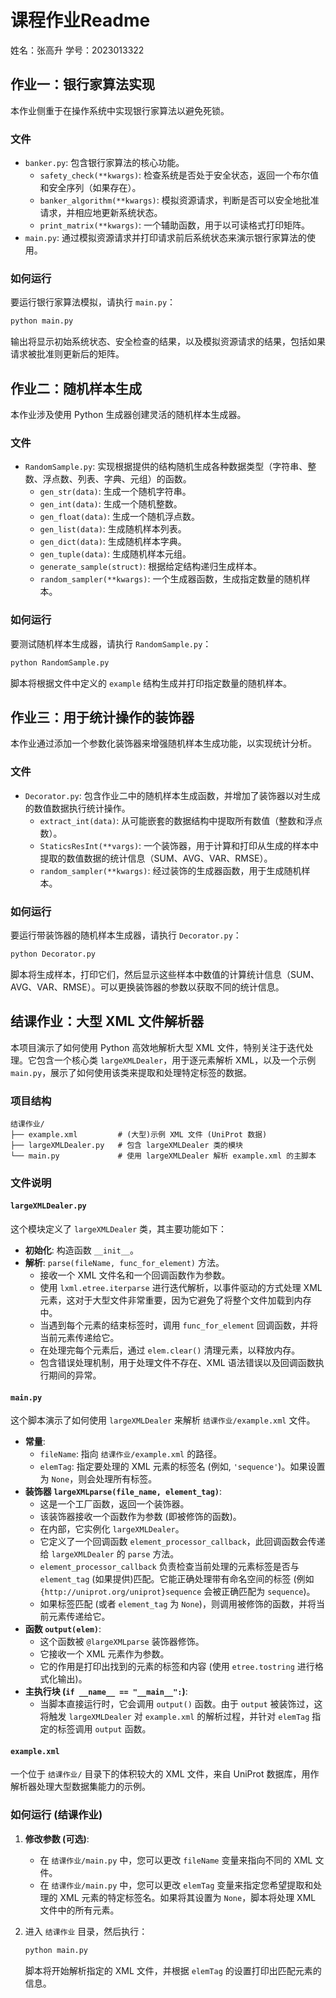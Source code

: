 # 课程作业Readme


姓名：张高升
学号：2023013322


## 作业一：银行家算法实现

本作业侧重于在操作系统中实现银行家算法以避免死锁。

### 文件

  * `banker.py`: 包含银行家算法的核心功能。
      * `safety_check(**kwargs)`: 检查系统是否处于安全状态，返回一个布尔值和安全序列（如果存在）。
      * `banker_algorithm(**kwargs)`: 模拟资源请求，判断是否可以安全地批准请求，并相应地更新系统状态。
      * `print_matrix(**kwargs)`: 一个辅助函数，用于以可读格式打印矩阵。
  * `main.py`: 通过模拟资源请求并打印请求前后系统状态来演示银行家算法的使用。

### 如何运行

要运行银行家算法模拟，请执行 `main.py`：

```bash
python main.py
```

输出将显示初始系统状态、安全检查的结果，以及模拟资源请求的结果，包括如果请求被批准则更新后的矩阵。

## 作业二：随机样本生成

本作业涉及使用 Python 生成器创建灵活的随机样本生成器。

### 文件

  * `RandomSample.py`: 实现根据提供的结构随机生成各种数据类型（字符串、整数、浮点数、列表、字典、元组）的函数。
      * `gen_str(data)`: 生成一个随机字符串。
      * `gen_int(data)`: 生成一个随机整数。
      * `gen_float(data)`: 生成一个随机浮点数。
      * `gen_list(data)`: 生成随机样本列表。
      * `gen_dict(data)`: 生成随机样本字典。
      * `gen_tuple(data)`: 生成随机样本元组。
      * `generate_sample(struct)`: 根据给定结构递归生成样本。
      * `random_sampler(**kwargs)`: 一个生成器函数，生成指定数量的随机样本。

### 如何运行

要测试随机样本生成器，请执行 `RandomSample.py`：

```bash
python RandomSample.py
```

脚本将根据文件中定义的 `example` 结构生成并打印指定数量的随机样本。

## 作业三：用于统计操作的装饰器

本作业通过添加一个参数化装饰器来增强随机样本生成功能，以实现统计分析。

### 文件

  * `Decorator.py`: 包含作业二中的随机样本生成函数，并增加了装饰器以对生成的数值数据执行统计操作。
      * `extract_int(data)`: 从可能嵌套的数据结构中提取所有数值（整数和浮点数）。
      * `StaticsResInt(**vargs)`: 一个装饰器，用于计算和打印从生成的样本中提取的数值数据的统计信息（SUM、AVG、VAR、RMSE）。
      * `random_sampler(**kwargs)`: 经过装饰的生成器函数，用于生成随机样本。

### 如何运行

要运行带装饰器的随机样本生成器，请执行 `Decorator.py`：

```bash
python Decorator.py
```

脚本将生成样本，打印它们，然后显示这些样本中数值的计算统计信息（SUM、AVG、VAR、RMSE）。可以更换装饰器的参数以获取不同的统计信息。

## 结课作业：大型 XML 文件解析器

本项目演示了如何使用 Python 高效地解析大型 XML 文件，特别关注于迭代处理。它包含一个核心类 `largeXMLDealer`，用于逐元素解析 XML，以及一个示例 `main.py`，展示了如何使用该类来提取和处理特定标签的数据。

### 项目结构

```
结课作业/
├── example.xml         # (大型)示例 XML 文件 (UniProt 数据)
├── largeXMLDealer.py   # 包含 largeXMLDealer 类的模块
└── main.py             # 使用 largeXMLDealer 解析 example.xml 的主脚本
```

### 文件说明

#### `largeXMLDealer.py`

这个模块定义了 `largeXMLDealer` 类，其主要功能如下：

- **初始化**: 构造函数 `__init__`。
- **解析**: `parse(fileName, func_for_element)` 方法。
    - 接收一个 XML 文件名和一个回调函数作为参数。
    - 使用 `lxml.etree.iterparse` 进行迭代解析，以事件驱动的方式处理 XML 元素，这对于大型文件非常重要，因为它避免了将整个文件加载到内存中。
    - 当遇到每个元素的结束标签时，调用 `func_for_element` 回调函数，并将当前元素传递给它。
    - 在处理完每个元素后，通过 `elem.clear()` 清理元素，以释放内存。
    - 包含错误处理机制，用于处理文件不存在、XML 语法错误以及回调函数执行期间的异常。

#### `main.py`

这个脚本演示了如何使用 `largeXMLDealer` 来解析 `结课作业/example.xml` 文件。

- **常量**:
    - `fileName`: 指向 `结课作业/example.xml` 的路径。
    - `elemTag`: 指定要处理的 XML 元素的标签名 (例如, `'sequence'`)。如果设置为 `None`，则会处理所有标签。
- **装饰器 `largeXMLparse(file_name, element_tag)`**:
    - 这是一个工厂函数，返回一个装饰器。
    - 该装饰器接收一个函数作为参数 (即被修饰的函数)。
    - 在内部，它实例化 `largeXMLDealer`。
    - 它定义了一个回调函数 `element_processor_callback`，此回调函数会传递给 `largeXMLDealer` 的 `parse` 方法。
    - `element_processor_callback` 负责检查当前处理的元素标签是否与 `element_tag` (如果提供)匹配。它能正确处理带有命名空间的标签 (例如 `{http://uniprot.org/uniprot}sequence` 会被正确匹配为 `sequence`)。
    - 如果标签匹配 (或者 `element_tag` 为 `None`)，则调用被修饰的函数，并将当前元素传递给它。
- **函数 `output(elem)`**:
    - 这个函数被 `@largeXMLparse` 装饰器修饰。
    - 它接收一个 XML 元素作为参数。
    - 它的作用是打印出找到的元素的标签和内容 (使用 `etree.tostring` 进行格式化输出)。
- **主执行块 (`if __name__ == "__main__":`)**:
    - 当脚本直接运行时，它会调用 `output()` 函数。由于 `output` 被装饰过，这将触发 `largeXMLDealer` 对 `example.xml` 的解析过程，并针对 `elemTag` 指定的标签调用 `output` 函数。

#### `example.xml`

一个位于 `结课作业/` 目录下的体积较大的 XML 文件，来自 UniProt 数据库，用作解析器处理大型数据集能力的示例。

### 如何运行 (结课作业)

1.  **修改参数 (可选)**:
    -   在 `结课作业/main.py` 中，您可以更改 `fileName` 变量来指向不同的 XML 文件。
    -   在 `结课作业/main.py` 中，您可以更改 `elemTag` 变量来指定您希望提取和处理的 XML 元素的特定标签名。如果将其设置为 `None`，脚本将处理 XML 文件中的所有元素。

2.  进入 `结课作业` 目录，然后执行：
    ```bash
    python main.py
    ```
    脚本将开始解析指定的 XML 文件，并根据 `elemTag` 的设置打印出匹配元素的信息。
